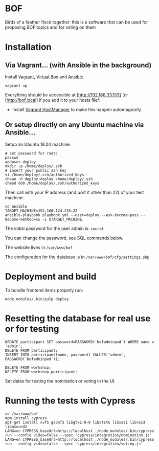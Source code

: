 # BOF
Birds of a feather flock together: this is a software that can be used for proposing BOF topics and for voting on them

# Installation

## Via Vagrant… (with Ansible in the background)

Install [Vagrant](https://www.vagrantup.com/downloads.html), [Virtual Box](https://www.virtualbox.org/wiki/Downloads) and [Ansible](http://docs.ansible.com/ansible/latest/intro_installation.html#installing-the-control-machine).

`vagrant up`

Everything should be accessible at [http://192.168.33.153] (or [http://bof.local] if you add it to your hosts file*.

* Install [Vagrant HostManager](https://github.com/devopsgroup-io/vagrant-hostmanager) to make this happen automagically

## Or setup directly on any Ubuntu machine via Ansible…

Setup an Ubuntu 18.04 machine:

```
# set password for root:
passwd
adduser deploy
mkdir -p /home/deploy/.ssh
# insert your public ssh key
vi /home/deploy/.ssh/authorized_keys
chown -R deploy:deploy /home/deploy/.ssh
chmod 600 /home/deploy/.ssh/authorized_keys
```

Then call with your IP address (and port if other than 22) of your test machine:

```
cd ansible
TARGET_MACHINE=192.168.124.235:22
ansible-playbook playbook.yml --user=deploy --ask-become-pass --become-method=su -i $TARGET_MACHINE,
```

The initial password for the user admin is: `secret`

You can change the password, see SQL commands below.

The website lives in `/var/www/bof`

The configuration for the database is in `/var/www/bof/cfg/settings.php`

# Deployment and build

To bundle frontend items properly run:

`node_modules/.bin/gulp deploy`

# Resetting the database for real use or for testing

```
UPDATE participant SET password=PASSWORD('bofadminpwd') WHERE name = 'admin';
DELETE FROM participant;
INSERT INTO participant(name, password) VALUES('admin', PASSWORD('bofadminpwd'));

DELETE FROM workshop;
DELETE FROM workshop_participant;
```

Set dates for testing the nomination or voting in the UI.

# Running the tests with Cypress

```
cd /var/www/bof
npm install cypress
apt-get install xvfb gconf2 libgtk2.0-0 libxtst6 libxss1 libnss3 libasound2
LANG=en CYPRESS_baseUrl=http://localhost ./node_modules/.bin/cypress run --config video=false --spec 'cypress/integration/nomination.js'
LANG=en CYPRESS_baseUrl=http://localhost ./node_modules/.bin/cypress run --config video=false --spec 'cypress/integration/voting.js'
```
